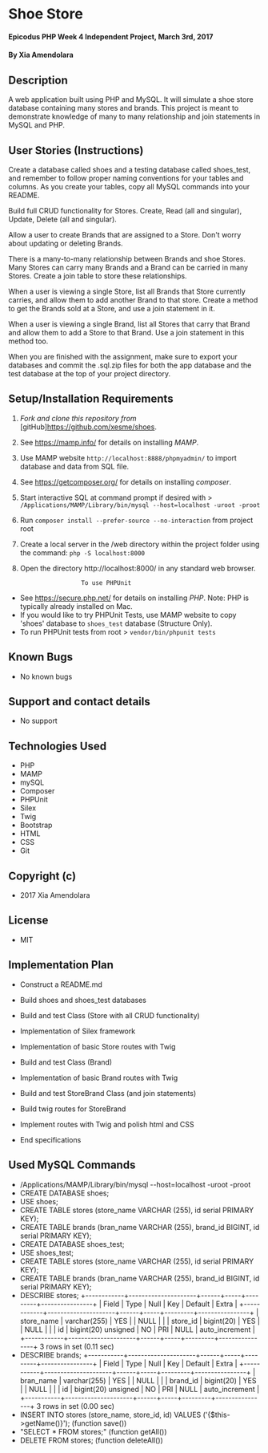 # Shoe Store

#### Epicodus PHP Week 4 Independent Project, March 3rd, 2017

#### By Xia Amendolara

## Description
A web application built using PHP and MySQL. It will simulate a shoe store database containing many stores and brands. This project is meant to demonstrate knowledge of many to many relationship and join statements in MySQL and PHP.

## User Stories (Instructions)

Create a database called shoes and a testing database called shoes_test, and remember to follow proper naming conventions for your tables and columns. As you create your tables, copy all MySQL commands into your README.

Build full CRUD functionality for Stores. Create, Read (all and singular), Update, Delete (all and singular).

Allow a user to create Brands that are assigned to a Store. Don't worry about updating or deleting Brands.

There is a many-to-many relationship between Brands and shoe Stores. Many Stores can carry many Brands and a Brand can be carried in many Stores. Create a join table to store these relationships.

When a user is viewing a single Store, list all Brands that Store currently carries, and allow them to add another Brand to that store. Create a method to get the Brands sold at a Store, and use a join statement in it.

When a user is viewing a single Brand, list all Stores that carry that Brand and allow them to add a Store to that Brand. Use a join statement in this method too.

When you are finished with the assignment, make sure to export your databases and commit the .sql.zip files for both the app database and the test database at the top of your project directory.


## Setup/Installation Requirements


1. _Fork and clone this repository from_ [gitHub]https://github.com/xesme/shoes.
2. See https://mamp.info/ for details on installing _MAMP_.
3. Use MAMP website `http://localhost:8888/phpmyadmin/` to import database and data from SQL file.
4. See https://getcomposer.org/ for details on installing _composer_.
5. Start interactive SQL at command prompt if desired with > `/Applications/MAMP/Library/bin/mysql --host=localhost -uroot -proot`
6. Run `composer install --prefer-source --no-interaction` from project root
7. Create a local server in the /web directory within the project folder using the command: `php -S localhost:8000`
8. Open the directory http://localhost:8000/ in any standard web browser.

                        To use PHPUnit  
* See https://secure.php.net/ for details on installing _PHP_.  Note: PHP is typically already installed on Mac.
* If you would like to try PHPUnit Tests, use MAMP website to copy 'shoes' database to `shoes_test` database (Structure Only).
* To run PHPUnit tests from root > `vendor/bin/phpunit tests`


## Known Bugs
* No known bugs

## Support and contact details
* No support

## Technologies Used
* PHP
* MAMP
* mySQL
* Composer
* PHPUnit
* Silex
* Twig
* Bootstrap
* HTML
* CSS
* Git

## Copyright (c)
* 2017 Xia Amendolara

## License
* MIT

## Implementation Plan

* Construct a README.md
* Build shoes and shoes_test databases
* Build and test Class (Store with all CRUD functionality)
* Implementation of Silex framework
* Implementation of basic Store routes with Twig
* Build and test Class (Brand)  
* Implementation of basic Brand routes with Twig
* Build and test StoreBrand Class (and join statements)
* Build twig routes for StoreBrand
* Implement routes with Twig and polish html and CSS

* End specifications

## Used MySQL Commands
* /Applications/MAMP/Library/bin/mysql --host=localhost -uroot -proot
* CREATE DATABASE shoes;
* USE shoes;
* CREATE TABLE stores (store_name VARCHAR (255), id serial PRIMARY KEY);
* CREATE TABLE brands (bran_name VARCHAR (255), brand_id BIGINT, id serial PRIMARY KEY);
* CREATE DATABASE shoes_test;
* USE shoes_test;
* CREATE TABLE stores (store_name VARCHAR (255), id serial PRIMARY KEY);
* CREATE TABLE brands (bran_name VARCHAR (255), brand_id BIGINT, id serial PRIMARY KEY);
* DESCRIBE stores;
+------------+---------------------+------+-----+---------+----------------+
| Field      | Type                | Null | Key | Default | Extra          |
+------------+---------------------+------+-----+---------+----------------+
| store_name | varchar(255)        | YES  |     | NULL    |                |
| store_id   | bigint(20)          | YES  |     | NULL    |                |
| id         | bigint(20) unsigned | NO   | PRI | NULL    | auto_increment |
+------------+---------------------+------+-----+---------+----------------+
3 rows in set (0.11 sec)
* DESCRIBE brands;
+-----------+---------------------+------+-----+---------+----------------+
| Field     | Type                | Null | Key | Default | Extra          |
+-----------+---------------------+------+-----+---------+----------------+
| bran_name | varchar(255)        | YES  |     | NULL    |                |
| brand_id  | bigint(20)          | YES  |     | NULL    |                |
| id        | bigint(20) unsigned | NO   | PRI | NULL    | auto_increment |
+-----------+---------------------+------+-----+---------+----------------+
3 rows in set (0.00 sec)
* INSERT INTO stores (store_name, store_id, id) VALUES ('{$this->getName()}'); (function save())
* "SELECT * FROM stores;" (function getAll())
* DELETE FROM stores; (function deleteAll())
